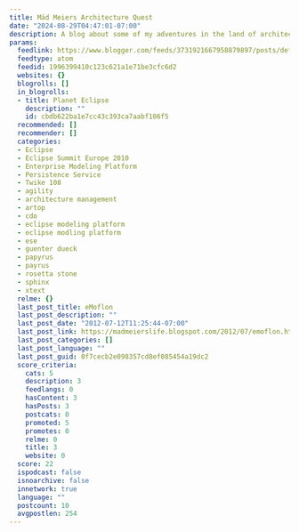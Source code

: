 ```yaml
---
title: Mäd Meiers Architecture Quest
date: "2024-08-29T04:47:01-07:00"
description: A blog about some of my adventures in the land of architecture and IT.
params:
  feedlink: https://www.blogger.com/feeds/3731921667958879897/posts/default
  feedtype: atom
  feedid: 1996399410c123c621a1e71be3cfc6d2
  websites: {}
  blogrolls: []
  in_blogrolls:
  - title: Planet Eclipse
    description: ""
    id: cbdb622ba1e7cc43c393ca7aabf106f5
  recommended: []
  recommender: []
  categories:
  - Eclipse
  - Eclipse Summit Europe 2010
  - Enterprise Modeling Platform
  - Persistence Service
  - Twike 108
  - agility
  - architecture management
  - artop
  - cdo
  - eclipse modeling platform
  - eclipse modling platform
  - ese
  - guenter dueck
  - papyrus
  - payrus
  - rosetta stone
  - sphinx
  - xtext
  relme: {}
  last_post_title: eMoflon
  last_post_description: ""
  last_post_date: "2012-07-12T11:25:44-07:00"
  last_post_link: https://madmeierslife.blogspot.com/2012/07/emoflon.html
  last_post_categories: []
  last_post_language: ""
  last_post_guid: 0f7cecb2e098357cd8ef085454a19dc2
  score_criteria:
    cats: 5
    description: 3
    feedlangs: 0
    hasContent: 3
    hasPosts: 3
    postcats: 0
    promoted: 5
    promotes: 0
    relme: 0
    title: 3
    website: 0
  score: 22
  ispodcast: false
  isnoarchive: false
  innetwork: true
  language: ""
  postcount: 10
  avgpostlen: 254
---
```

